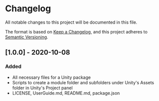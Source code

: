# Changelog
All notable changes to this project will be documented in this file.

The format is based on [Keep a Changelog](https://keepachangelog.com/en/1.0.0/),
and this project adheres to [Semantic Versioning](https://semver.org/spec/v2.0.0.html).

## [1.0.0] - 2020-10-08
### Added
- All necessary files for a Unity package
- Scripts to create a module folder and subfolders under Unity's Assets folder in Unity's Project panel
- LICENSE, UserGuide.md, README.md, package.json
